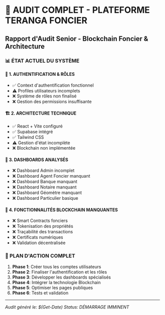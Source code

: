 # 🏢 AUDIT COMPLET - PLATEFORME TERANGA FONCIER
## Rapport d'Audit Senior - Blockchain Foncier & Architecture

### 📊 ÉTAT ACTUEL DU SYSTÈME

#### 🔐 1. AUTHENTIFICATION & RÔLES
- ✅ Context d'authentification fonctionnel
- ⚠️ Profiles utilisateurs incomplets
- ❌ Système de rôles non finalisé
- ❌ Gestion des permissions insuffisante

#### 🏗️ 2. ARCHITECTURE TECHNIQUE
- ✅ React + Vite configuré
- ✅ Supabase intégré
- ✅ Tailwind CSS
- ⚠️ Gestion d'état incomplète
- ❌ Blockchain non implémentée

#### 📱 3. DASHBOARDS ANALYSÉS
- ❌ Dashboard Admin incomplet
- ❌ Dashboard Agent Foncier manquant
- ❌ Dashboard Banque manquant
- ❌ Dashboard Notaire manquant
- ❌ Dashboard Géomètre manquant
- ❌ Dashboard Particulier basique

#### 🔗 4. FONCTIONNALITÉS BLOCKCHAIN MANQUANTES
- ❌ Smart Contracts fonciers
- ❌ Tokenisation des propriétés
- ❌ Traçabilité des transactions
- ❌ Certificats numériques
- ❌ Validation décentralisée

### 🎯 PLAN D'ACTION COMPLET

1. **Phase 1**: Créer tous les comptes utilisateurs
2. **Phase 2**: Finaliser l'authentification et les rôles
3. **Phase 3**: Développer les dashboards spécialisés
4. **Phase 4**: Intégrer la technologie Blockchain
5. **Phase 5**: Optimiser les pages publiques
6. **Phase 6**: Tests et validation

---

*Audit généré le: $(Get-Date)*
*Status: DÉMARRAGE IMMINENT*
